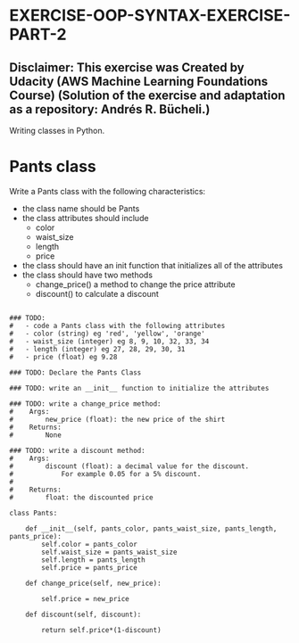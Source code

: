 # EXERCISE-OOP-SYNTAX-EXERCISE-PART-2

## Disclaimer: This exercise was Created by Udacity (AWS Machine Learning Foundations Course) (Solution of the exercise and adaptation as a repository: Andrés R. Bücheli.)

Writing classes in Python. 

# Pants class
Write a Pants class with the following characteristics:

* the class name should be Pants
* the class attributes should include
    * color
    * waist_size
    * length
    * price
* the class should have an init function that initializes all of the attributes
* the class should have two methods
    * change_price() a method to change the price attribute
    * discount() to calculate a discount

<pre><code>
### TODO:
#   - code a Pants class with the following attributes
#   - color (string) eg 'red', 'yellow', 'orange'
#   - waist_size (integer) eg 8, 9, 10, 32, 33, 34
#   - length (integer) eg 27, 28, 29, 30, 31
#   - price (float) eg 9.28

### TODO: Declare the Pants Class 

### TODO: write an __init__ function to initialize the attributes

### TODO: write a change_price method:
#    Args:
#        new_price (float): the new price of the shirt
#    Returns:
#        None

### TODO: write a discount method:
#    Args:
#        discount (float): a decimal value for the discount. 
#            For example 0.05 for a 5% discount.
#
#    Returns:
#        float: the discounted price

class Pants:
    
    def __init__(self, pants_color, pants_waist_size, pants_length, pants_price):
        self.color = pants_color
        self.waist_size = pants_waist_size
        self.length = pants_length
        self.price = pants_price
        
    def change_price(self, new_price):
        
        self.price = new_price
        
    def discount(self, discount):
        
        return self.price*(1-discount)
</pre></code>
